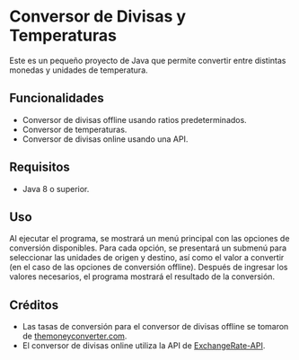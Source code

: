 <!DOCTYPE html>
<html>
<head>
	<meta charset="UTF-8">
</head>
<body>
	<h1>Conversor de Divisas y Temperaturas</h1>
	<p>Este es un pequeño proyecto de Java que permite convertir entre distintas monedas y unidades de temperatura.</p>
	<h2>Funcionalidades</h2>
	<ul>
		<li>Conversor de divisas offline usando ratios predeterminados.</li>
		<li>Conversor de temperaturas.</li>
		<li>Conversor de divisas online usando una API.</li>
	</ul>
	<h2>Requisitos</h2>
	<ul>
		<li>Java 8 o superior.</li>
	</ul>
	<h2>Uso</h2>
	<p>Al ejecutar el programa, se mostrará un menú principal con las opciones de conversión disponibles. Para cada opción, se presentará un submenú para seleccionar las unidades de origen y destino, así como el valor a convertir (en el caso de las opciones de conversión offline). Después de ingresar los valores necesarios, el programa mostrará el resultado de la conversión.</p>
	<h2>Créditos</h2>
	<ul>
		<li>Las tasas de conversión para el conversor de divisas offline se tomaron de <a href="https://themoneyconverter.com/">themoneyconverter.com</a>.</li>
		<li>El conversor de divisas online utiliza la API de <a href="https://www.exchangerate-api.com/">ExchangeRate-API</a>.</li>
	</ul>
</body>
</html>
